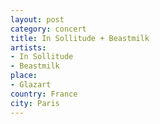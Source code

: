 ```yaml
---
layout: post
category: concert
title: In Sollitude + Beastmilk
artists: 
- In Sollitude
- Beastmilk
place: 
- Glazart
country: France
city: Paris
---
```


